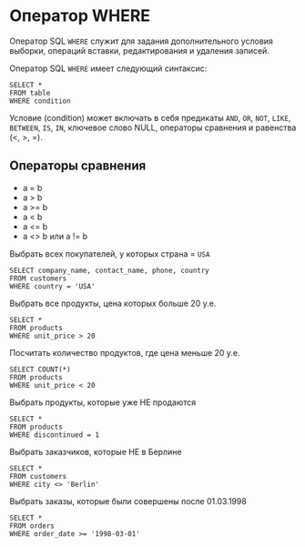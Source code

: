 # Оператор WHERE

Оператор SQL `WHERE` служит для задания дополнительного условия выборки, операций вставки, редактирования и удаления записей.

Оператор SQL `WHERE` имеет следующий синтаксис:

```postgresql
SELECT *
FROM table
WHERE condition
```

Условие (condition) может включать в себя предикаты `AND`, `OR`, `NOT`, `LIKE`, `BETWEEN`, `IS`, `IN`, ключевое слово NULL, операторы сравнения и равенства (<, >, =).

## Операторы сравнения

- a = b
- a > b
- a >= b
- a < b
- a <= b
- a <> b или a != b

Выбрать всех покупателей, у которых страна = `USA`

```postgresql
SELECT company_name, contact_name, phone, country
FROM customers
WHERE country = 'USA'
```

Выбрать все продукты, цена которых больше 20 у.е.

```postgresql
SELECT *
FROM products
WHERE unit_price > 20
```

Посчитать количество продуктов, где цена меньше 20 y.e.

```postgresql
SELECT COUNT(*)
FROM products
WHERE unit_price < 20
```

Выбрать продукты, которые уже НЕ продаются

```postgresql
SELECT *
FROM products
WHERE discontinued = 1
```

Выбрать заказчиков, которые НЕ в Берлине

```postgresql
SELECT *
FROM customers
WHERE city <> 'Berlin'
```

Выбрать заказы, которые были совершены после 01.03.1998

```postgresql
SELECT *
FROM orders
WHERE order_date >= '1998-03-01'
```
